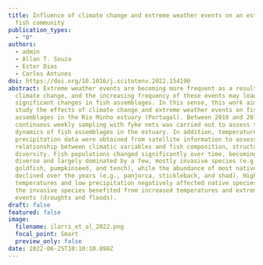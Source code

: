 ```yaml
---
title: Influence of climate change and extreme weather events on an estuarine
  fish community
publication_types:
  - "0"
authors:
  - admin
  - Allan T. Souza
  - Ester Dias
  - Carlos Antunes
doi: https://doi.org/10.1016/j.scitotenv.2022.154190
abstract: Extreme weather events are becoming more frequent as a result of
  climate change, and the increasing frequency of these events may lead to
  significant changes in fish assemblages. In this sense, this work aimed to
  study the effects of climate change and extreme weather events on fish
  assemblages in the Rio Minho estuary (Portugal). Between 2010 and 2019,
  continuous weekly sampling with fyke nets was carried out to assess the
  dynamics of fish assemblages in the estuary. In addition, temperature and
  precipitation data were obtained from satellite information to assess the
  relationship between climatic variables and fish composition, structure, and
  diversity. Fish populations changed significantly over time, becoming less
  diverse and largely dominated by a few, mostly invasive species (e.g., carp,
  goldfish, pumpkinseed, and tench), while the abundance of most native species
  declined over the years (e.g., panjorca, stickleback, and shad). High
  temperatures and low precipitation negatively affected native species, while
  the invasive species benefited from increased temperatures and extreme weather
  events (droughts and floods).
draft: false
featured: false
image:
  filename: ilarri_et_al_2022.png
  focal_point: Smart
  preview_only: false
date: 2022-06-25T10:10:10.898Z
---
```

